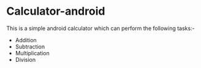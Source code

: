 # Calculator-android
This is a simple android calculator which can perform the following tasks:-
* Addition
* Subtraction
* Multiplication
* Division
